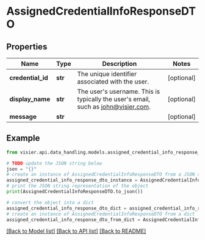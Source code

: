# AssignedCredentialInfoResponseDTO


## Properties

Name | Type | Description | Notes
------------ | ------------- | ------------- | -------------
**credential_id** | **str** | The unique identifier associated with the user. | [optional] 
**display_name** | **str** | The user&#39;s username. This is typically the user&#39;s email, such as john@visier.com. | [optional] 
**message** | **str** |  | [optional] 

## Example

```python
from visier.api.data_handling.models.assigned_credential_info_response_dto import AssignedCredentialInfoResponseDTO

# TODO update the JSON string below
json = "{}"
# create an instance of AssignedCredentialInfoResponseDTO from a JSON string
assigned_credential_info_response_dto_instance = AssignedCredentialInfoResponseDTO.from_json(json)
# print the JSON string representation of the object
print(AssignedCredentialInfoResponseDTO.to_json())

# convert the object into a dict
assigned_credential_info_response_dto_dict = assigned_credential_info_response_dto_instance.to_dict()
# create an instance of AssignedCredentialInfoResponseDTO from a dict
assigned_credential_info_response_dto_from_dict = AssignedCredentialInfoResponseDTO.from_dict(assigned_credential_info_response_dto_dict)
```
[[Back to Model list]](../README.md#documentation-for-models) [[Back to API list]](../README.md#documentation-for-api-endpoints) [[Back to README]](../README.md)


